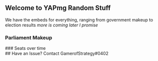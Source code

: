 ## Welcome to YAPmg Random Stuff
We have the embeds for everything, ranging from government makeup to election results _more is coming later I promise_ 

### Parliament Makeup
<div class="flourish-embed flourish-parliament" data-src="visualisation/10079128"><script src="https://public.flourish.studio/resources/embed.js"></script></div>
### Seats over time
<div class="flourish-embed flourish-chart" data-src="visualisation/10079126"><script src="https://public.flourish.studio/resources/embed.js"></script></div>
## Have an Issue?
Contact GamerofStrategy#0402

